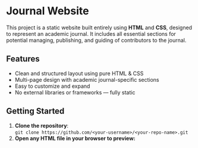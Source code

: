 # Journal Website 

This project is a static website built entirely using **HTML** and **CSS**, designed to represent an academic journal. It includes all essential sections for potential managing, publishing, and guiding of contributors to the journal.

##  Features

- Clean and structured layout using pure HTML & CSS
- Multi-page design with academic journal-specific sections
- Easy to customize and expand
- No external libraries or frameworks — fully static

##  Getting Started

1. **Clone the repository**: <br>
   `git clone https://github.com/<your-username>/<your-repo-name>.git`
2. **Open any HTML file in your browser to preview:**
   
